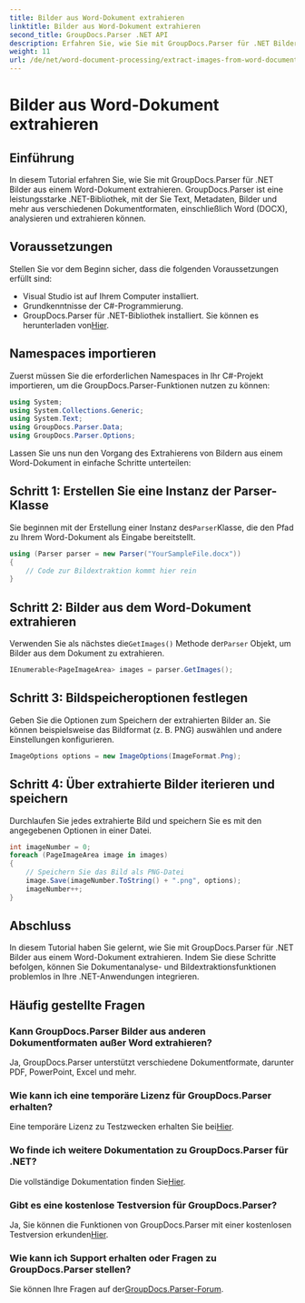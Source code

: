 ```yaml
---
title: Bilder aus Word-Dokument extrahieren
linktitle: Bilder aus Word-Dokument extrahieren
second_title: GroupDocs.Parser .NET API
description: Erfahren Sie, wie Sie mit GroupDocs.Parser für .NET Bilder aus einem Word-Dokument extrahieren. Dieses Tutorial bietet eine Schritt-für-Schritt-Anleitung zum Integrieren von Bildern in Ihr .NET.
weight: 11
url: /de/net/word-document-processing/extract-images-from-word-document/
---
```


# Bilder aus Word-Dokument extrahieren

## Einführung
In diesem Tutorial erfahren Sie, wie Sie mit GroupDocs.Parser für .NET Bilder aus einem Word-Dokument extrahieren. GroupDocs.Parser ist eine leistungsstarke .NET-Bibliothek, mit der Sie Text, Metadaten, Bilder und mehr aus verschiedenen Dokumentformaten, einschließlich Word (DOCX), analysieren und extrahieren können.
## Voraussetzungen
Stellen Sie vor dem Beginn sicher, dass die folgenden Voraussetzungen erfüllt sind:
- Visual Studio ist auf Ihrem Computer installiert.
- Grundkenntnisse der C#-Programmierung.
- GroupDocs.Parser für .NET-Bibliothek installiert. Sie können es herunterladen von[Hier](https://releases.groupdocs.com/parser/net/).
## Namespaces importieren
Zuerst müssen Sie die erforderlichen Namespaces in Ihr C#-Projekt importieren, um die GroupDocs.Parser-Funktionen nutzen zu können:
```csharp
using System;
using System.Collections.Generic;
using System.Text;
using GroupDocs.Parser.Data;
using GroupDocs.Parser.Options;
```
Lassen Sie uns nun den Vorgang des Extrahierens von Bildern aus einem Word-Dokument in einfache Schritte unterteilen:
## Schritt 1: Erstellen Sie eine Instanz der Parser-Klasse
 Sie beginnen mit der Erstellung einer Instanz des`Parser`Klasse, die den Pfad zu Ihrem Word-Dokument als Eingabe bereitstellt.
```csharp
using (Parser parser = new Parser("YourSampleFile.docx"))
{
    // Code zur Bildextraktion kommt hier rein
}
```
## Schritt 2: Bilder aus dem Word-Dokument extrahieren
 Verwenden Sie als nächstes die`GetImages()` Methode der`Parser` Objekt, um Bilder aus dem Dokument zu extrahieren.
```csharp
IEnumerable<PageImageArea> images = parser.GetImages();
```
## Schritt 3: Bildspeicheroptionen festlegen
Geben Sie die Optionen zum Speichern der extrahierten Bilder an. Sie können beispielsweise das Bildformat (z. B. PNG) auswählen und andere Einstellungen konfigurieren.
```csharp
ImageOptions options = new ImageOptions(ImageFormat.Png);
```
## Schritt 4: Über extrahierte Bilder iterieren und speichern
Durchlaufen Sie jedes extrahierte Bild und speichern Sie es mit den angegebenen Optionen in einer Datei.
```csharp
int imageNumber = 0;
foreach (PageImageArea image in images)
{
    // Speichern Sie das Bild als PNG-Datei
    image.Save(imageNumber.ToString() + ".png", options);
    imageNumber++;
}
```
## Abschluss
In diesem Tutorial haben Sie gelernt, wie Sie mit GroupDocs.Parser für .NET Bilder aus einem Word-Dokument extrahieren. Indem Sie diese Schritte befolgen, können Sie Dokumentanalyse- und Bildextraktionsfunktionen problemlos in Ihre .NET-Anwendungen integrieren.

## Häufig gestellte Fragen
### Kann GroupDocs.Parser Bilder aus anderen Dokumentformaten außer Word extrahieren?
Ja, GroupDocs.Parser unterstützt verschiedene Dokumentformate, darunter PDF, PowerPoint, Excel und mehr.
### Wie kann ich eine temporäre Lizenz für GroupDocs.Parser erhalten?
 Eine temporäre Lizenz zu Testzwecken erhalten Sie bei[Hier](https://purchase.groupdocs.com/temporary-license/).
### Wo finde ich weitere Dokumentation zu GroupDocs.Parser für .NET?
 Die vollständige Dokumentation finden Sie[Hier](https://tutorials.groupdocs.com/parser/net/).
### Gibt es eine kostenlose Testversion für GroupDocs.Parser?
 Ja, Sie können die Funktionen von GroupDocs.Parser mit einer kostenlosen Testversion erkunden[Hier](https://releases.groupdocs.com/).
### Wie kann ich Support erhalten oder Fragen zu GroupDocs.Parser stellen?
 Sie können Ihre Fragen auf der[GroupDocs.Parser-Forum](https://forum.groupdocs.com/c/parser/17).